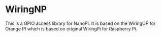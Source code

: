 # WiringNP
This is a GPIO access library for NanoPI. It is based on the WiringOP for Orange PI which is based on original WiringPi for Raspberry Pi.
